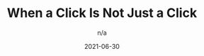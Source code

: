 ---
author: n/a
date: 2021-06-30
publisher: css
tags:
  - javascript
target_url: https://css-tricks.com/when-a-click-is-not-just-a-click/
title: When a Click Is Not Just a Click
---